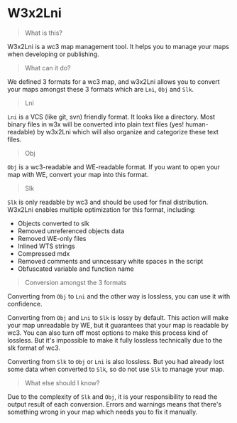 # W3x2Lni

> What is this?

W3x2Lni is a wc3 map management tool. It helps you to manage your maps when developing or publishing.

> What can it do?

We defined 3 formats for a wc3 map, and w3x2Lni allows you to convert your maps amongst these 3 formats which are `Lni`, `Obj` and `Slk`.

> Lni

`Lni` is a VCS (like git, svn) friendly format. It looks like a directory. Most binary files in w3x will be converted into plain text files (yes! human-readable) by w3x2Lni which will also organize and categorize these text files.

> Obj

`Obj` is a wc3-readable and WE-readable format. If you want to open your map with WE, convert your map into this format.

> Slk

`Slk` is only readable by wc3 and should be used for final distribution. W3x2Lni enables multiple optimization for this format, including:

* Objects converted to slk
* Removed unreferenced objects data
* Removed WE-only files
* Inlined WTS strings
* Compressed mdx
* Removed comments and unncessary white spaces in the script
* Obfuscated variable and function name

> Conversion amongst the 3 formats

Converting from `Obj` to `Lni` and the other way is lossless, you can use it with confidence.

Converting from `Obj` and `Lni` to `Slk` is lossy by default. This action will make your map unreadable by WE, but it guarantees that your map is readable by wc3. You can also turn off most options to make this process kind of lossless. But it's impossible to make it fully lossless technically due to the slk format of wc3.

Converting from `Slk` to `Obj` or `Lni` is also lossless. But you had already lost some data when converted to `Slk`, so do not use `Slk` to manage your map.

> What else should I know?

Due to the complexity of `Slk` and `Obj`, it is your responsibility to read the output result of each conversion. Errors and warnings means that there's something wrong in your map which needs you to fix it manually.
